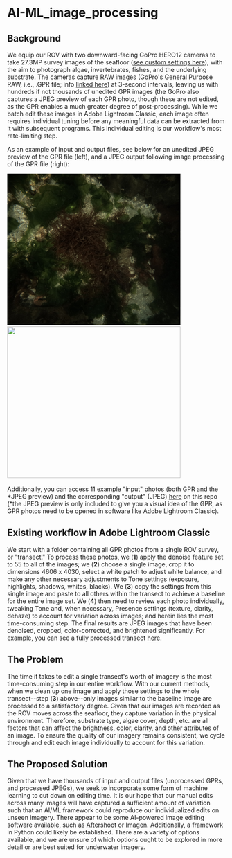 # AI-ML_image_processing

## Background
We equip our ROV with two downward-facing GoPro HERO12 cameras to take 27.3MP survey images of the seafloor ([see custom settings here](https://www.dropbox.com/scl/fi/fiv13iwlppctow3ocjppy/settings_GoProLabs.JPG?rlkey=76fbpjrr68iau1sbsm6czf334&st=4fuixxwq&dl=0)), with the aim to photograph algae, invertebrates, fishes, and the underlying substrate.
The cameras capture RAW images (GoPro's General Purpose RAW, i.e., .GPR file; info [linked here](https://github.com/gopro/gpr)) at 3-second intervals, leaving us with hundreds if not thousands of unedited GPR images (the GoPro also captures a JPEG preview of each GPR photo, though these are not edited, as the GPR enables a much greater degree of post-processing).
While we batch edit these images in Adobe Lightroom Classic, each image often requires individual tuning before any meaningful data can be extracted from it with subsequent programs.
This individual editing is our workflow's most rate-limiting step. 

As an example of input and output files, see below for an unedited JPEG preview of the GPR file (left), and a JPEG output following image processing of the GPR file (right): 

<p float="center">
  <img src="../files/ML_image_processing/preview_JPEG/2024_10_08_11-40-27.JPG" width="400" height="350" />
  <img src="../files/ML_image_processing/output_JPEG/2024_10_08_11-40-27.jpg" width="400" height="350" />
 </p>

Additionally, you can access 11 example "input" photos (both GPR and the *JPEG preview) and the corresponding "output" (JPEG) [here](https://github.com/Seattle-Aquarium/CCR_development/tree/rmt_edits/files/ML_image_processing) on this repo (*the JPEG preview is only included to give you a visual idea of the GPR, as GPR photos need to be opened in software like Adobe Lightroom Classic).

## Existing workflow in Adobe Lightroom Classic
We start with a folder containing all GPR photos from a single ROV survey, or "transect." 
To process these photos, we 
(**1**) apply the denoise feature set to 55 to all of the images; we 
(**2**) choose a single image, crop it to dimensions 4606 x 4030, select a white patch to adjust white balance, and make any other necessary adjustments to Tone settings (exposure, highlights, shadows, whites, blacks). 
We (**3**) copy the settings from this single image and paste to all others within the transect to achieve a baseline for the entire image set.
We (**4**) then need to review each photo individually, tweaking Tone and, when necessary, Presence settings (texture, clarity, dehaze) to account for variation across images;
and herein lies the most time-consuming step.
The final results are JPEG images that have been denoised, cropped, color-corrected, and brightened significantly.
For example, you can see a fully processed transect [here](https://www.dropbox.com/scl/fo/nkgka51g6zmk94c3je1zm/APA28IzNJSZ-_4uRkBHgLk0?rlkey=p7knm31b0la2kudx235fx3h72&st=ummi5snl&dl=0). 

## The Problem
The time it takes to edit a single transect's worth of imagery is the most time-consuming step in our entire workflow.
With our current methods, when we clean up one image and apply those settings to the whole transect--step (**3**) above--only images similar to the baseline image are processed to a satisfactory degree. 
Given that our images are recorded as the ROV moves across the seafloor, they capture variation in the physical environment. 
Therefore, substrate type, algae cover, depth, etc. are all factors that can affect the brightness, color, clarity, and other attributes of an image.
To ensure the quality of our imagery remains consistent, we cycle through and edit each image individually to account for this variation. 

## The Proposed Solution
Given that we have thousands of input and output files (unprocessed GPRs, and processed JPEGs), we seek to incorporate some form of machine learning to cut down on editing time.
It is our hope that our manual edits across many images will have captured a sufficient amount of variation such that an AI/ML framework could reproduce our individualized edits on unseen imagery. 
There appear to be some AI-powered image editing software available, such as [Aftershoot](https://aftershoot.com/edit/) or [Imagen](https://imagen-ai.com/).
Additionally, a framework in Python could likely be established. 
There are a variety of options available, and we are unsure of which options ought to be explored in more detail or are best suited for underwater imagery. 